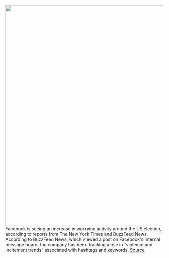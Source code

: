 <img src='https://cdn.vox-cdn.com/thumbor/xsLQ3QGKJUuvoQJP7QhxVpwfIfc=/0x0:2040x1360/1200x800/filters:focal(857x517:1183x843)/cdn.vox-cdn.com/uploads/chorus_image/image/67746064/acastro_180828_1777_facebook_0001.0.jpg' width='700px' /><br/>
Facebook is seeing an increase in worrying activity around the US election, according to reports from The New York Times and BuzzFeed News. According to BuzzFeed News, which viewed a post on Facebook's internal message board, the company has been tracking a rise in “violence and incitement trends” associated with hashtags and keywords.
<a href='https://www.theverge.com/2020/11/5/21551906/facebook-election-results-misinformation-violence-incitement-trends'> Source <a/>